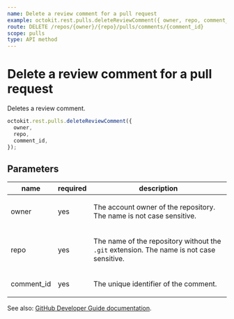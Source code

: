 ```yaml
---
name: Delete a review comment for a pull request
example: octokit.rest.pulls.deleteReviewComment({ owner, repo, comment_id })
route: DELETE /repos/{owner}/{repo}/pulls/comments/{comment_id}
scope: pulls
type: API method
---
```


# Delete a review comment for a pull request

Deletes a review comment.

```js
octokit.rest.pulls.deleteReviewComment({
  owner,
  repo,
  comment_id,
});
```

## Parameters

<table>
  <thead>
    <tr>
      <th>name</th>
      <th>required</th>
      <th>description</th>
    </tr>
  </thead>
  <tbody>
    <tr><td>owner</td><td>yes</td><td>

The account owner of the repository. The name is not case sensitive.

</td></tr>
<tr><td>repo</td><td>yes</td><td>

The name of the repository without the `.git` extension. The name is not case sensitive.

</td></tr>
<tr><td>comment_id</td><td>yes</td><td>

The unique identifier of the comment.

</td></tr>
  </tbody>
</table>

See also: [GitHub Developer Guide documentation](https://docs.github.com/rest/reference/pulls#delete-a-review-comment-for-a-pull-request).
